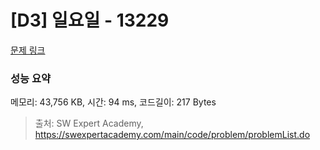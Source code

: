 # [D3] 일요일 - 13229 

[문제 링크](https://swexpertacademy.com/main/code/problem/problemDetail.do?contestProbId=AX0SaDW6L2oDFASs) 

### 성능 요약

메모리: 43,756 KB, 시간: 94 ms, 코드길이: 217 Bytes



> 출처: SW Expert Academy, https://swexpertacademy.com/main/code/problem/problemList.do